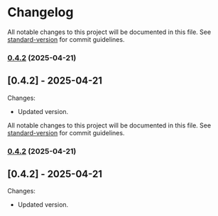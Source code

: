 # Changelog

All notable changes to this project will be documented in this file. See [standard-version](https://github.com/conventional-changelog/standard-version) for commit guidelines.

### [0.4.2](https://github.com/geekiechen/chens-modpack-auxiliary/compare/v0.4.1...v0.4.2) (2025-04-21)

## [0.4.2] - 2025-04-21
Changes:
  - Updated version.

All notable changes to this project will be documented in this file. See [standard-version](https://github.com/conventional-changelog/standard-version) for commit guidelines.

### [0.4.2](https://github.com/geekiechen/chens-modpack-auxiliary/compare/v0.4.1...v0.4.2) (2025-04-21)

## [0.4.2] - 2025-04-21
Changes:
  - Updated version.
